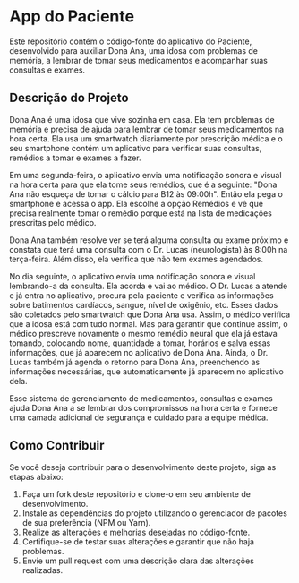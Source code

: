 # App do Paciente

Este repositório contém o código-fonte do aplicativo do Paciente, desenvolvido para auxiliar Dona Ana, uma idosa com problemas de memória, a lembrar de tomar seus medicamentos e acompanhar suas consultas e exames.

## Descrição do Projeto

Dona Ana é uma idosa que vive sozinha em casa. Ela tem problemas de memória e precisa de ajuda para lembrar de tomar seus medicamentos na hora certa. Ela usa um smartwatch diariamente por prescrição médica e o seu smartphone contém um aplicativo para verificar suas consultas, remédios a tomar e exames a fazer.

Em uma segunda-feira, o aplicativo envia uma notificação sonora e visual na hora certa para que ela tome seus remédios, que é a seguinte: "Dona Ana não esqueça de tomar o cálcio para B12 às 09:00h". Então ela pega o smartphone e acessa o app. Ela escolhe a opção Remédios e vê que precisa realmente tomar o remédio porque está na lista de medicações prescritas pelo médico.

Dona Ana também resolve ver se terá alguma consulta ou exame próximo e constata que terá uma consulta com o Dr. Lucas (neurologista) às 8:00h na terça-feira. Além disso, ela verifica que não tem exames agendados.

No dia seguinte, o aplicativo envia uma notificação sonora e visual lembrando-a da consulta. Ela acorda e vai ao médico. O Dr. Lucas a atende e já entra no aplicativo, procura pela paciente e verifica as informações sobre batimentos cardíacos, sangue, nível de oxigênio, etc. Esses dados são coletados pelo smartwatch que Dona Ana usa. Assim, o médico verifica que a idosa está com tudo normal. Mas para garantir que continue assim, o médico prescreve novamente o mesmo remédio neural que ela já estava tomando, colocando nome, quantidade a tomar, horários e salva essas informações, que já aparecem no aplicativo de Dona Ana. Ainda, o Dr. Lucas também já agenda o retorno para Dona Ana, preenchendo as informações necessárias, que automaticamente já aparecem no aplicativo dela.

Esse sistema de gerenciamento de medicamentos, consultas e exames ajuda Dona Ana a se lembrar dos compromissos na hora certa e fornece uma camada adicional de segurança e cuidado para a equipe médica.

## Como Contribuir

Se você deseja contribuir para o desenvolvimento deste projeto, siga as etapas abaixo:

1. Faça um fork deste repositório e clone-o em seu ambiente de desenvolvimento.
2. Instale as dependências do projeto utilizando o gerenciador de pacotes de sua preferência (NPM ou Yarn).
3. Realize as alterações e melhorias desejadas no código-fonte.
4. Certifique-se de testar suas alterações e garantir que não haja problemas.
5. Envie um pull request com uma descrição clara das alterações realizadas.